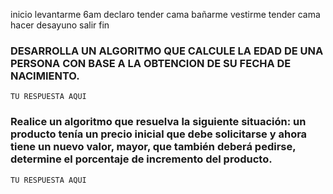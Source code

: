 inicio levantarme 6am
declaro tender cama
bañarme
vestirme
tender cama
hacer desayuno
salir
fin



### DESARROLLA UN ALGORITMO QUE CALCULE LA EDAD DE UNA PERSONA CON BASE A LA OBTENCION DE SU FECHA DE NACIMIENTO.

    TU RESPUESTA AQUI




###  Realice un algoritmo que resuelva la siguiente situación: un producto tenía un precio inicial que debe solicitarse y ahora tiene un nuevo valor, mayor, que también deberá pedirse, determine el porcentaje de incremento del producto. 

    TU RESPUESTA AQUI
